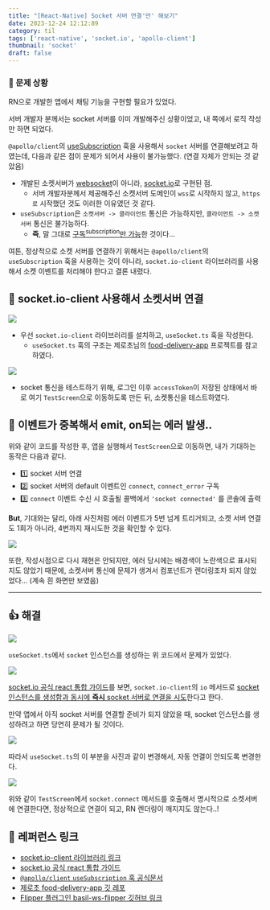 ```yaml
---
title: "[React-Native] Socket 서버 연결'만' 해보기"
date: 2023-12-24 12:12:89
category: til
tags: ['react-native', 'socket.io', 'apollo-client']
thumbnail: 'socket'
draft: false
---
```


### 📝 문제 상황

RN으로 개발한 앱에서 채팅 기능을 구현할 필요가 있었다.

서버 개발자 분께서는 socket 서버를 이미 개발해주신 상황이었고, 내 쪽에서 로직 작성만 하면 되었다.

`@apollo/client`의 [useSubscription](https://www.apollographql.com/docs/react/data/subscriptions) 훅을 사용해서 `socket` 서버를 연결해보려고 하였는데, 다음과 같은 점이 문제가 되어서 사용이 불가능했다. (연결 자체가 안되는 것 같았음)

* 개발된 소켓서버가 [websocket](https://github.com/websockets/ws)이 아니라, [socket.io](https://github.com/socketio/socket.io)로 구현된 점.
    * 서버 개발자분께서 제공해주신 소켓서버 도메인이 `wss`로 시작하지 않고, `https로` 시작했던 것도 이러한 이유였던 것 같다.
* `useSubscription`은 `소켓서버 -> 클라이언트` 통신은 가능하지만, `클라이언트 -> 소켓서버` 통신은 불가능하다.
    * **즉**, 말 그대로 <u>구독<sup>subscription</sup>만 가능</u>한 것이다...


여튼, 정상적으로 소켓 서버를 연결하기 위해서는 `@apollo/client`의 `useSubscription` 훅을 사용하는 것이 아니라, `socket.io-client` 라이브러리를 사용해서 소켓 이벤트를 처리해야 한다고 결론 내렸다.


## 🚀 socket.io-client 사용해서 소켓서버 연결

![](https://i.imgur.com/YfnRXMA.png)

* 우선 `socket.io-client` 라이브러리를 설치하고, `useSocket.ts` 훅을 작성한다.
  * `useSocket.ts` 훅의 구조는 제로초님의 [food-delivery-app](https://github.com/ZeroCho/food-delivery-app) 프로젝트를 참고하였다.

![](https://i.imgur.com/4C7QHup.png)

* socket 통신을 테스트하기 위해, 로그인 이후 `accessToken`이 저장된 상태에서 바로 여기 `TestScreen`으로 이동하도록 만든 뒤, 소켓통신을 테스트하였다.


## 🚨 이벤트가 중복해서 emit, on되는 에러 발생..

위와 같이 코드를 작성한 후, 앱을 실행해서 `TestScreen`으로 이동하면, 내가 기대하는 동작은 다음과 같다.

* 1️⃣ socket 서버 연결
* 2️⃣ socket 서버의 default 이벤트인 `connect`, `connect_error` 구독
* 3️⃣ `connect` 이벤트 수신 시 호출될 콜백에서 `'socket connected'` 를 콘솔에 출력

**But**, 기대와는 달리, 아래 사진처럼 에러 이벤트가 5번 넘게 트리거되고, 소켓 서버 연결도 1회가 아니라, 4번까지 재시도한 것을 확인할 수 있다.

![](https://i.imgur.com/0VGA7eS.png)


또한, 작성시점으로 다시 재현은 안되지만, 에러 당시에는 배경색이 노란색으로 표시되지도 않았기 때문에, 소켓서버 통신에 문제가 생겨서 컴포넌트가 렌더링조차 되지 않았었다... (계속 흰 화면만 보였음)

--- 
## 👍 해결

<img src="https://i.imgur.com/UMDyH9p.png" />

`useSocket.ts`에서 `socket` 인스턴스를 생성하는 위 코드에서 문제가 있었다.

<img src="https://i.imgur.com/duMgdBG.png" />

[socket.io 공식 react 통합 가이드](https://socket.io/how-to/use-with-react)를 보면, `socket.io-client`의 `io` 메서드로 <u>socket 인스턴스를 생성함과 동시에 **즉시** socket 서버로 연결을 시도</u>한다고 한다.

만약 앱에서 아직 socket 서버를 연결할 준비가 되지 않았을 때, socket 인스턴스를 생성하려고 하면 당연히 문제가 될 것이다.


![](https://i.imgur.com/BDhY4pf.png)

따라서 `useSocket.ts`의 이 부분을 사진과 같이 변경해서, 자동 연결이 안되도록 변경한다.

![](https://i.imgur.com/LQWdF9C.png)

위와 같이 `TestScreen`에서 `socket.connect` 메서드를 호출해서 명시적으로 소켓서버에 연결한다면, 정상적으로 연결이 되고, RN 렌더링이 깨지지도 않는다..!


## 🔗 레퍼런스 링크
* [socket.io-client 라이브러리 링크](https://github.com/socketio/socket.io-client)
* [socket.io 공식 react 통합 가이드](https://socket.io/how-to/use-with-react)
* [`@apollo/client` `useSubscription` 훅 공식문서](https://www.apollographql.com/docs/react/data/subscriptions)
* [제로초 food-delivery-app 깃 레포](https://github.com/ZeroCho/food-delivery-app)
* [Flipper 플러그인 basil-ws-flipper 깃허브 링크](https://github.com/Matju-M/flipper-plugin-basil-ws)
